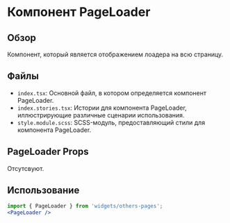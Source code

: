 # Компонент PageLoader

## Обзор
Компонент, который является отображением лоадера на всю страницу.

## Файлы
- `index.tsx`: Основной файл, в котором определяется компонент PageLoader.
- `index.stories.tsx`: Истории для компонента PageLoader, иллюстрирующие различные сценарии использования.
- `style.module.scss`: SCSS-модуль, предоставляющий стили для компонента PageLoader.
## PageLoader Props
Отсутсвуют.

## Использование
```jsx
import { PageLoader } from 'widgets/others-pages';
<PageLoader />
```